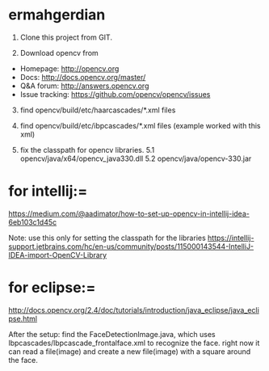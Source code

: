 # ermahgerdian

1. Clone this project from GIT.

2. Download opencv from
* Homepage: <http://opencv.org>
* Docs: <http://docs.opencv.org/master/>
* Q&A forum: <http://answers.opencv.org>
* Issue tracking: <https://github.com/opencv/opencv/issues>

3. find opencv/build/etc/haarcascades/*.xml files
4. find opencv/build/etc/ibpcascades/*.xml files (example worked with this xml)

5. fix the classpath for opencv libraries.
  5.1 opencv/java/x64/opencv_java330.dll
  5.2 opencv/java/opencv-330.jar

 for intellij:=
 =============
 https://medium.com/@aadimator/how-to-set-up-opencv-in-intellij-idea-6eb103c1d45c

 Note: use this only for setting the classpath for the libraries
 https://intellij-support.jetbrains.com/hc/en-us/community/posts/115000143544-IntelliJ-IDEA-import-OpenCV-Library


 for eclipse:=
 ============
 http://docs.opencv.org/2.4/doc/tutorials/introduction/java_eclipse/java_eclipse.html


After the setup:
 find the FaceDetectionImage.java, which uses lbpcascades/lbpcascade_frontalface.xml to recognize the face.
 right now it can read a file(image) and create a new file(image) with a square around the face.






